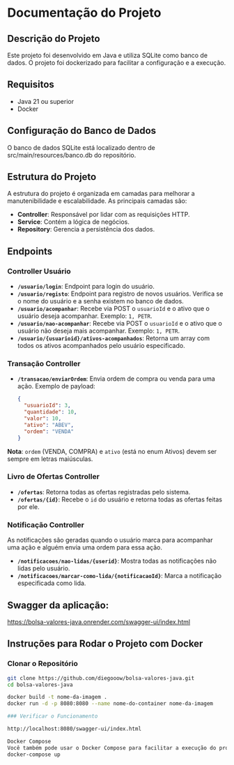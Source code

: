 # Documentação do Projeto

## Descrição do Projeto

Este projeto foi desenvolvido em Java e utiliza SQLite como banco de dados. O projeto foi dockerizado para facilitar a configuração e a execução.

## Requisitos

- Java 21 ou superior
- Docker

## Configuração do Banco de Dados

O banco de dados SQLite está localizado dentro de src/main/resources/banco.db do repositório.

## Estrutura do Projeto

A estrutura do projeto é organizada em camadas para melhorar a manutenibilidade e escalabilidade. As principais camadas são:

- **Controller**: Responsável por lidar com as requisições HTTP.
- **Service**: Contém a lógica de negócios.
- **Repository**: Gerencia a persistência dos dados.

## Endpoints

### Controller Usuário

- **`/usuario/login`**: Endpoint para login do usuário.
- **`/usuario/registo`**: Endpoint para registro de novos usuários. Verifica se o nome do usuário e a senha existem no banco de dados.
- **`/usuario/acompanhar`**: Recebe via POST o `usuarioId` e o ativo que o usuário deseja acompanhar. Exemplo: `1, PETR`.
- **`/usuario/nao-acompanhar`**: Recebe via POST o `usuarioId` e o ativo que o usuário não deseja mais acompanhar. Exemplo: `1, PETR`.
- **`/usuario/{usuarioid}/ativos-acompanhados`**: Retorna um array com todos os ativos acompanhados pelo usuário especificado.

### Transação Controller

- **`/transacao/enviarOrdem`**: Envia ordem de compra ou venda para uma ação. Exemplo de payload:
  ```json
  {
    "usuarioId": 3,
    "quantidade": 10,
    "valor": 10,
    "ativo": "ABEV",
    "ordem": "VENDA"
  }
**Nota**: `ordem` (VENDA, COMPRA) e `ativo` (está no enum Ativos) devem ser sempre em letras maiúsculas.

### Livro de Ofertas Controller

- **`/ofertas`**: Retorna todas as ofertas registradas pelo sistema.
- **`/ofertas/{id}`**: Recebe o `id` do usuário e retorna todas as ofertas feitas por ele.

### Notificação Controller

As notificações são geradas quando o usuário marca para acompanhar uma ação e alguém envia uma ordem para essa ação.

- **`/notificacoes/nao-lidas/{userid}`**: Mostra todas as notificações não lidas pelo usuário.
- **`/notificacoes/marcar-como-lida/{notificacaoId}`**: Marca a notificação especificada como lida.

## Swagger da aplicação:
https://bolsa-valores-java.onrender.com/swagger-ui/index.html

## Instruções para Rodar o Projeto com Docker

### Clonar o Repositório

```bash
git clone https://github.com/diegooow/bolsa-valores-java.git
cd bolsa-valores-java

docker build -t nome-da-imagem .
docker run -d -p 8080:8080 --name nome-do-container nome-da-imagem

### Verificar o Funcionamento

http://localhost:8080/swagger-ui/index.html

Docker Compose
Você também pode usar o Docker Compose para facilitar a execução do projeto.
docker-compose up 
